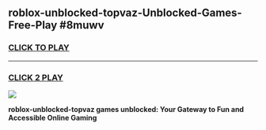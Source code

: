 
## roblox-unblocked-topvaz-Unblocked-Games-Free-Play #8muwv
<h3>
<a href="https://us.freeplayer.one?title=roblox-unblocked-topvaz&ref=9M">CLICK TO PLAY</a></h3>
<hr>

<h3>
<a href="https://us.freeplayer.one?title=roblox-unblocked-topvaz&ref=9M">CLICK 2 PLAY</a>
  
</h3>

<a href="https://us.freeplayer.one?title=roblox-unblocked-topvaz&ref=9M"><img src="https://clearcache.store/games.png"></a>


**roblox-unblocked-topvaz games unblocked: Your Gateway to Fun and Accessible Online Gaming**
